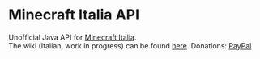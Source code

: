 # Minecraft Italia API
Unofficial Java API for [Minecraft Italia](https://www.minecraft-italia.it).  
The wiki (Italian, work in progress) can be found [here](https://github.com/iAmGio/MinecraftItaliaAPI/wiki).
Donations: [PayPal](https://paypal.me/giogar)